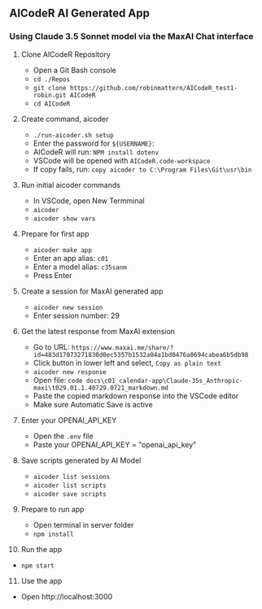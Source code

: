 

## AICodeR AI Generated App
### Using Claude 3.5 Sonnet model via the MaxAI Chat interface 

1. Clone AICodeR Repository
   - Open a Git Bash console 
   - `cd ./Repos`    
   - `git clone https://github.com/robinmattern/AICodeR_test1-robin.git AICodeR`    
   - `cd AICodeR`   

2. Create command, aicoder
   - `./run-aicoder.sh setup` 
   - Enter the password for `${USERNAME}`:
   - AICodeR will run: `NPM install dotenv` 
   - VSCode will be opened with `AICodeR.code-workspace`  
   - If copy fails, run: `copy aicoder to C:\Program Files\Git\usr\bin`   

3. Run initial aicoder commands
   - In VSCode, open New Termminal
   - `aicoder`    
   - `aicoder show vars`     
   
4. Prepare for first app
   - `aicoder make app`   
   - Enter an app alias: `c01`   
   - Enter a model alias: `c35sanm`
   - Press Enter 
   
5. Create a session for MaxAI generated app 
   - `aicoder new session` 
   - Enter session number: 29 
   
6. Get the latest response from MaxAI extension
   - Go to URL: `https://www.maxai.me/share/?id=483d17073271830d0ec5357b1532a04a1bd0476a8694cabea6b5db98`   
   - Click button in lower left and select, `Copy as plain text`    
   - `aicoder new response` 
   - Open file: `code docs\c01_calendar-app\Claude-35s_Anthropic-maxi\t029.01.1.40729.0721_markdown.md` 
   - Paste the copied markdown response into the VSCode editor
   - Make sure Automatic Save is active 
<!-- - Save the file as, `c01_t020.06.2.40723.0727_markdown.md` --> 

7. Enter your OPENAI_API_KEY
   - Open the `.env` file
   - Paste your OPENAI_API_KEY = "openai_api_key" 
   
8. Save scripts generated by AI Model
   - `aicoder list sessions`  
   - `aicoder list scripts`   
   - `aicoder save scripts`  

9. Prepare to run app
   - Open terminal in server folder   
   - `npm install`

10. Run the app 
   - `npm start`

11. Use the app
   - Open http://localhost:3000
